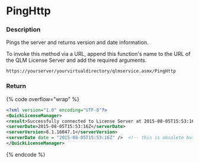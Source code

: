 # PingHttp

### Description

Pings the server and returns version and date information.

To invoke this method via a URL, append this function's name to the URL of the QLM License Server and add the required arguments.

```http
https://yourserver/yourvirtualdirectory/qlmservice.asmx/PingHttp
```

### Return

{% code overflow="wrap" %}
```xml
<?xml version="1.0" encoding="UTF-8"?>
<QuickLicenseManager>
<result>Successfully connected to License Server at 2015-08-05T15:53:16Z UTC. QLM Version: 8.1.16047.1</result>
<serverDate>2015-08-05T15:53:16Z</serverDate>
<serverVersion>8.1.16047.1</serverVersion>
<serverDate date = "2015-08-05T15:53:16Z" />  <!-- this is obsolete but is returned for backward compatibility -->
</QuickLicenseManager>
```
{% endcode %}
